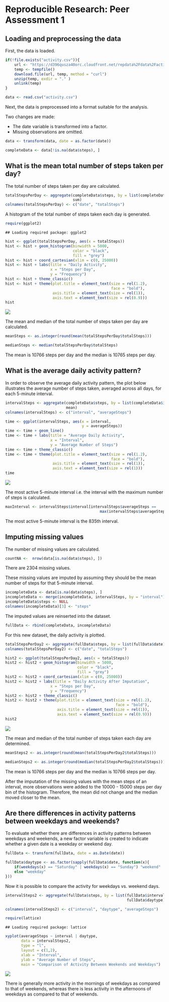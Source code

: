# Reproducible Research: Peer Assessment 1



## Loading and preprocessing the data

First, the data is loaded.


```r
if(!file.exists("activity.csv")){
    url <- "https://d396qusza40orc.cloudfront.net/repdata%2Fdata%2Factivity.zip"
    temp <- tempfile()
    download.file(url, temp, method = "curl")
    unzip(temp, exdir = "." )
    unlink(temp)
}

data <- read.csv("activity.csv")
```

Next, the data is preprocessed into a format suitable for the analysis.

Two changes are made:

* The date variable is transformed into a factor.  
* Missing observations are omitted.


```r
data <- transform(data, date = as.factor(date))

completeData <- data[!is.na(data$steps), ]
```


## What is the mean total number of steps taken per day?

The total number of steps taken per day are calculated.


```r
totalStepsPerDay <- aggregate(completeData$steps, by = list(completeData$date), 
                              sum)
colnames(totalStepsPerDay) <- c("date", "totalSteps")
```

A histogram of the total number of steps taken each day is generated.


```r
require(ggplot2)
```

```
## Loading required package: ggplot2
```

```r
hist <- ggplot(totalStepsPerDay, aes(x = totalSteps))
hist <- hist + geom_histogram(binwidth = 5000, 
                              color = "black", 
                              fill = "grey")
hist <- hist + coord_cartesian(xlim = c(0, 25000))
hist <- hist + labs(title = "Daily Activity",
                    x = "Steps per Day", 
                    y = "Frequency")
hist <- hist + theme_classic()
hist <- hist + theme(plot.title = element_text(size = rel(1.2), 
                                               face = "bold"),
                     axis.title = element_text(size = rel(1)),
                     axis.text = element_text(size = rel(0.9)))
hist
```

![](PA1_template_files/figure-html/histogram-1.png) 

The mean and median of the total number of steps taken per day are calculated.


```r
meanSteps <- as.integer(round(mean(totalStepsPerDay$totalSteps)))

medianSteps <- median(totalStepsPerDay$totalSteps)
```

The mean is 10766 steps per day and the median is 10765 steps 
per day.


## What is the average daily activity pattern?

In order to observe the average daily activity pattern, the plot below 
illustrates the average number of steps taken, averaged across all days, for 
each 5-minute interval.


```r
intervalSteps <- aggregate(completeData$steps, by = list(completeData$interval), 
                           mean)
colnames(intervalSteps) <- c("interval", "averageSteps")

time <- ggplot(intervalSteps, aes(x = interval, 
                                  y = averageSteps))
time <- time + geom_line()
time <- time + labs(title = "Average Daily Activity",
                    x = "Interval", 
                    y = "Average Number of Steps")
time <- time + theme_classic()
time <- time + theme(plot.title = element_text(size = rel(1.2),
                                               face = "bold"),
                     axis.title = element_text(size = rel(1)),
                     axis.text = element_text(size = rel(1)))
time
```

![](PA1_template_files/figure-html/timeseries-1.png) 

The most active 5-minute interval i.e. the interval with the maximum number of 
steps is calculated.


```r
maxInterval <- intervalSteps$interval[intervalSteps$averageSteps == 
                                          max(intervalSteps$averageSteps)]
```

The most active 5-minute interval is the 835th interval.

## Imputing missing values

The number of missing values are calculated.


```r
countNA <-  nrow(data[is.na(data$steps), ])
```

There are 2304 missing values.  

These missing values are imputed by assuming they should be the mean number 
of steps for that 5-minute interval.


```r
incompleteData <- data[is.na(data$steps), ]
incompleteData <- merge(incompleteData, intervalSteps, by = "interval")
incompleteData$steps <- NULL
colnames(incompleteData)[3] <- "steps"
```

The imputed values are reinserted into the dataset.


```r
fullData <- rbind(completeData, incompleteData)
```

For this new dataset, the daily activity is plotted.


```r
totalStepsPerDay2 <- aggregate(fullData$steps, by = list(fullData$date), sum)
colnames(totalStepsPerDay2) <- c("date", "totalSteps")

hist2 <- ggplot(totalStepsPerDay2, aes(x = totalSteps))
hist2 <- hist2 + geom_histogram(binwidth = 5000, 
                                color = "black", 
                                fill = "grey")
hist2 <- hist2 + coord_cartesian(xlim = c(0, 25000))
hist2 <- hist2 + labs(title = "Daily Activity After Imputation",
                    x = "Steps per Day", 
                    y = "Frequency")
hist2 <- hist2 + theme_classic()
hist2 <- hist2 + theme(plot.title = element_text(size = rel(1.2),
                                                 face = "bold"),
                       axis.title = element_text(size = rel(1)),
                       axis.text = element_text(size = rel(0.9)))
hist2
```

![](PA1_template_files/figure-html/repeatAnalysis-1.png) 

The mean and median of the total number of steps taken each day are determined.


```r
meanSteps2 <- as.integer(round(mean(totalStepsPerDay2$totalSteps)))

medianSteps2 <- as.integer(round(median(totalStepsPerDay2$totalSteps)))
```

The mean is 10766 steps per day and the median is 10766 
steps per day. 

After the imputation of the missing values with the mean steps of an interval, 
more observations were added to the 10000 - 15000 steps per day bin of the 
histogram. Therefore, the mean did not change and the median moved closer to 
the mean.


## Are there differences in activity patterns between weekdays and weekends?

To evaluate whether there are differences in activity patterns between weekdays 
and weekends, a new factor variable is created to indicate whether a given date 
is a weekday or weekend day.


```r
fullData <- transform(fullData, date = as.Date(date))

fullData$daytype <- as.factor(sapply(fullData$date, function(x){
    if(weekdays(x) == "Saturday" | weekdays(x) == "Sunday") "weekend" 
    else "weekday"
}))
```


Now it is possible to compare the activity for weekdays vs. weekend 
days.


```r
intervalSteps2 <- aggregate(fullData$steps, by = list(fullData$interval, 
                                                      fullData$daytype), mean)

colnames(intervalSteps2) <- c("interval", "daytype", "averageSteps")

require(lattice)
```

```
## Loading required package: lattice
```

```r
xyplot(averageSteps ~ interval | daytype, 
       data = intervalSteps2, 
       type = "l",
       layout = c(1,2),
       xlab = "Interval",
       ylab = "Average Number of Steps",
       main = "Comparison of Activity Between Weekends and Weekdays")
```

![](PA1_template_files/figure-html/daytypeplot-1.png) 

There is generally more activity in the mornings of weekdays as compared to 
that of weekends, whereas there is less activity in the afternoons of weekdays 
as compared to that of weekends.


